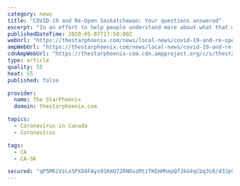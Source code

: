 ```yaml
---
category: news
title: "COVID-19 and Re-Open Saskatchewan: Your questions answered"
excerpt: "In an effort to help people understand more about what that means, Saskatchewan Ministry of Health officials answered some commonly asked questions that Saskatoon StarPhoenix and Regina Leader-Post staff have received from readers."
publishedDateTime: 2020-05-07T17:50:00Z
webUrl: "https://thestarphoenix.com/news/local-news/covid-19-and-re-open-saskatchewan-your-questions-answered/"
ampWebUrl: "https://thestarphoenix.com/news/local-news/covid-19-and-re-open-saskatchewan-your-questions-answered/wcm/21384b68-5471-4d5a-8bc1-f6dcc1f31860/amp/"
cdnAmpWebUrl: "https://thestarphoenix-com.cdn.ampproject.org/c/s/thestarphoenix.com/news/local-news/covid-19-and-re-open-saskatchewan-your-questions-answered/wcm/21384b68-5471-4d5a-8bc1-f6dcc1f31860/amp/"
type: article
quality: 55
heat: 55
published: false

provider:
  name: The StarPhoenix
  domain: thestarphoenix.com

topics:
  - Coronavirus in Canada
  - Coronavirus

tags:
  - CA
  - CA-SK

secured: "qP5M6iVzLx5PXO4FAys01KmU72RNOazMtzTKEmMhmpQfJkG4qCbq3s0/43Jp9BkMTeiJT1VQ2gADYlsPLlquT++EHfm4kh7QkTiL19pAHN3PAj2PkwBxQJatGboZ8wQbKPR/ol5TkfTQQS9MCO8pHotGseP4W8PyD5tpwj4v2UQB5VNjPb2NTx6r4Us2o0bB3idYQBSIqQQUbVDP+GLxbeBZftE5OhXFHcGR860dr91qell7sL2pT5VGRGVcZftzF7S/22Z/EJUinlGUULbQsHreaNa0EBpd4OVHbTAHLJIWILMg/odPf4fpK+4NlhRNgOtKlEYJunponFcfAwzoHsTc27Dx+S3WH7B22vOJBiVbEoEA4tqEcWqEkuVTY7JlTzMJnIT+tkuSsQkEvZPGRQzk/XPVp5SkzBA+m46pL1lmWe3V47XRYbKpvVGctnvXYcAV7tm69SyGtNpb5VsWouim2WIYHzugTjmnZEOKJ2g=;8GbHWHVETV7EzbF+L41oUA=="
---
```


